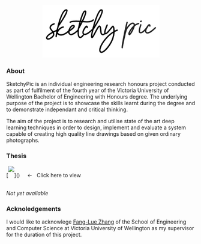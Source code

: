 <p align="center">
  <img src="./documentation/images/logo.png" height="140"/>
</p>

### About

SketchyPic is an individual engineering research honours project conducted as part of fulfilment of the fourth year of the Victoria University of Wellington Bachelor of Engineering with Honours degree. The underlying purpose of the project is to showcase the skills learnt during the degree and to demonstrate independant and critical thinking.

The aim of the project is to research and utilise state of the art deep learning techniques in order to design, implement and evaluate a system capable of creating high quality line drawings based on given ordinary photographs.

### Thesis

<div style="display: flex; flex-direction: row; align-items: center; justify-content: left">
[<img src="https://upload.wikimedia.org/wikipedia/commons/8/87/PDF_file_icon.svg" height="50">]() &nbsp; &nbsp; &larr; &nbsp; Click here to view
</div>

*Not yet available*

### Acknoledgements

I would like to acknowlege [Fang-Lue Zhang](https://ecs.victoria.ac.nz/Main/FanglueZhang) of the School of Engineering and Computer Science at Victoria University of Wellington as my supervisor for the duration of this project.
